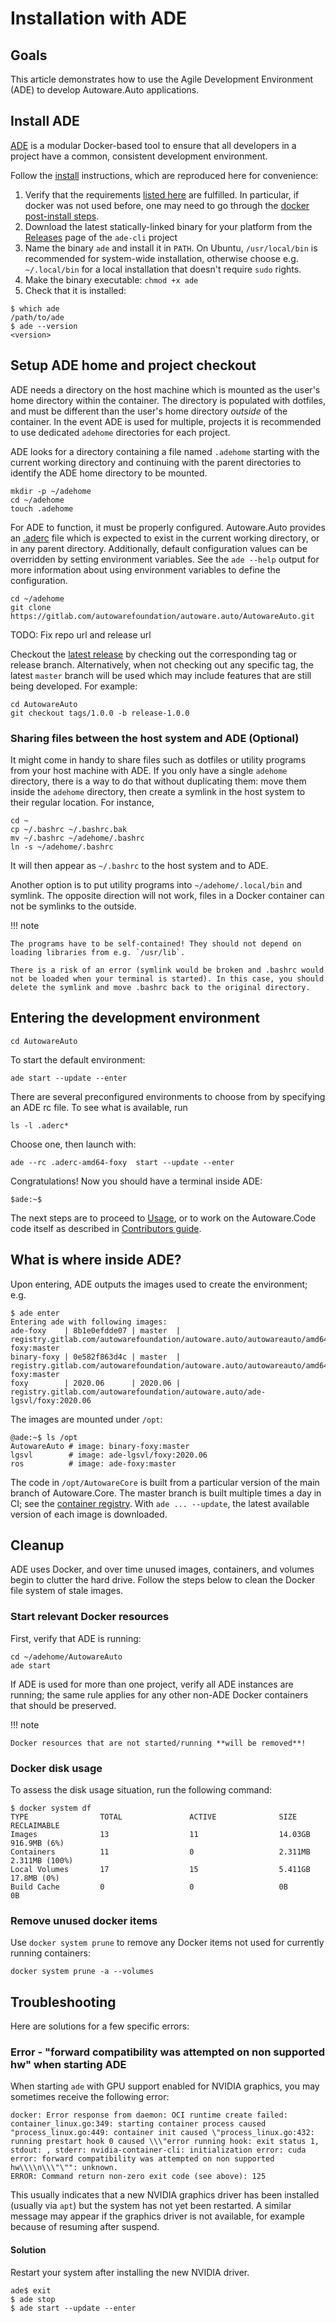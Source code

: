# Installation with ADE

## Goals

This article demonstrates how to use the Agile Development Environment (ADE) to develop Autoware.Auto applications.

## Install ADE

[ADE](https://ade-cli.readthedocs.io/en/latest/) is a modular Docker-based tool to ensure that all developers in a project have a common, consistent development environment.

Follow the [install](https://ade-cli.readthedocs.io/en/latest/install.html) instructions, which are reproduced here for convenience:

1. Verify that the requirements [listed here](https://ade-cli.readthedocs.io/en/latest/install.html#requirements) are fulfilled. In particular, if docker was not used before, one may need to go through the [docker post-install steps](https://docs.docker.com/engine/install/linux-postinstall/).
2. Download the latest statically-linked binary for your platform from the [Releases](https://gitlab.com/ApexAI/ade-cli/-/releases) page of the `ade-cli` project
3. Name the binary `ade` and install it in `PATH`. On Ubuntu, `/usr/local/bin` is recommended for system-wide installation, otherwise choose e.g. `~/.local/bin` for a local installation that doesn't require `sudo` rights.
4. Make the binary executable: `chmod +x ade`
5. Check that it is installed:

```{bash}
$ which ade
/path/to/ade
$ ade --version
<version>
```

## Setup ADE home and project checkout

ADE needs a directory on the host machine which is mounted as the user's
home directory within the container. The directory is populated with
dotfiles, and must be different than the user's home directory
_outside_ of the container. In the event ADE is used for multiple, projects it
is recommended to use dedicated `adehome` directories for each project.

ADE looks for a directory containing a file named `.adehome`
starting with the current working directory and continuing with the
parent directories to identify the ADE home directory to be mounted.

```{bash}
mkdir -p ~/adehome
cd ~/adehome
touch .adehome
```

For ADE to function, it must be properly configured. Autoware.Auto provides
an [.aderc](https://gitlab.com/autowarefoundation/autoware.auto/AutowareAuto/blob/master/.aderc) file
which is expected to exist in the current working
directory, or in any parent directory. Additionally, default configuration values can be
overridden by setting environment variables. See the `ade --help` output for more information about
using environment variables to define the configuration.

```{bash}
cd ~/adehome
git clone https://gitlab.com/autowarefoundation/autoware.auto/AutowareAuto.git
```

TODO: Fix repo url and release url

Checkout the [latest release](https://gitlab.com/autowarefoundation/autoware.auto/AutowareAuto/-/releases) by checking out the corresponding tag or release branch.
Alternatively, when not checking out any specific tag, the latest `master` branch will be used
which may include features that are still being developed. For example:

```{bash}
cd AutowareAuto
git checkout tags/1.0.0 -b release-1.0.0
```

### Sharing files between the host system and ADE (Optional)

It might come in handy to share files such as dotfiles or utility programs from your host machine
with ADE. If you only have a single `adehome` directory, there is a way to do that without
duplicating them: move them inside the `adehome` directory, then create a symlink in the host system
to their regular location. For instance,

```{bash}
cd ~
cp ~/.bashrc ~/.bashrc.bak
mv ~/.bashrc ~/adehome/.bashrc
ln -s ~/adehome/.bashrc
```

It will then appear as `~/.bashrc` to the host system and to ADE.

Another option is to put utility programs into `~/adehome/.local/bin` and symlink. The opposite
direction will not work, files in a Docker container can not be symlinks to the outside.

!!! note

    The programs have to be self-contained! They should not depend on loading libraries from e.g. `/usr/lib`.

    There is a risk of an error (symlink would be broken and .bashrc would not be loaded when your terminal is started). In this case, you should delete the symlink and move .bashrc back to the original directory.

## Entering the development environment

```{bash}
cd AutowareAuto
```

To start the default environment:

```{bash}
ade start --update --enter
```

There are several preconfigured environments to choose from by specifying an ADE rc file. To see
what is available, run

```{bash}
ls -l .aderc*
```

Choose one, then launch with:

```{bash}
ade --rc .aderc-amd64-foxy  start --update --enter
```

Congratulations! Now you should have a terminal inside ADE:

```{bash}
$ade:~$
```

The next steps are to proceed to [Usage](usage.md), or to work on the Autoware.Code code itself as
described in [Contributors guide](contributors-guide.md).

## What is where inside ADE?

Upon entering, ADE outputs the images used to create the environment; e.g.

```{bash}
$ ade enter
Entering ade with following images:
ade-foxy    | 8b1e0efdde07 | master  | registry.gitlab.com/autowarefoundation/autoware.auto/autowareauto/amd64/ade-foxy:master
binary-foxy | 0e582f863d4c | master  | registry.gitlab.com/autowarefoundation/autoware.auto/autowareauto/amd64/binary-foxy:master
foxy        | 2020.06      | 2020.06 | registry.gitlab.com/autowarefoundation/autoware.auto/ade-lgsvl/foxy:2020.06
```

The images are mounted under `/opt`:

```{bash}
@ade:~$ ls /opt
AutowareAuto # image: binary-foxy:master
lgsvl        # image: ade-lgsvl/foxy:2020.06
ros          # image: ade-foxy:master
```

The code in `/opt/AutowareCore` is built from a particular version of the main branch of
Autoware.Core. The master branch is built multiple times a day in CI; see the [container
registry](https://gitlab.com/autowarefoundation/autoware.auto/AutowareAuto/container_registry). With
`ade ... --update`, the latest available version of each image is downloaded.

## Cleanup

ADE uses Docker, and over time unused images, containers, and volumes begin to clutter the hard
drive. Follow the steps below to clean the Docker file system of stale images.

### Start relevant Docker resources

First, verify that ADE is running:

```{bash}
cd ~/adehome/AutowareAuto
ade start
```

If ADE is used for more than one project, verify all ADE instances are running; the same rule
applies for any other non-ADE Docker containers that should be preserved.

!!! note

    Docker resources that are not started/running **will be removed**!

### Docker disk usage

To assess the disk usage situation, run the following command:

```{bash}
$ docker system df
TYPE                TOTAL               ACTIVE              SIZE                RECLAIMABLE
Images              13                  11                  14.03GB             916.9MB (6%)
Containers          11                  0                   2.311MB             2.311MB (100%)
Local Volumes       17                  15                  5.411GB             17.8MB (0%)
Build Cache         0                   0                   0B                  0B
```

### Remove unused docker items

Use `docker system prune` to remove any Docker items not used for currently running containers:

```{bash}
docker system prune -a --volumes
```

## Troubleshooting

Here are solutions for a few specific errors:

### Error - "forward compatibility was attempted on non supported hw" when starting ADE

When starting `ade` with GPU support enabled for NVIDIA graphics, you may sometimes receive the following error:

```{bash}
docker: Error response from daemon: OCI runtime create failed: container_linux.go:349: starting container process caused "process_linux.go:449: container init caused \"process_linux.go:432: running prestart hook 0 caused \\\"error running hook: exit status 1, stdout: , stderr: nvidia-container-cli: initialization error: cuda error: forward compatibility was attempted on non supported hw\\\\n\\\"\"": unknown.
ERROR: Command return non-zero exit code (see above): 125
```

This usually indicates that a new NVIDIA graphics driver has been installed (usually via `apt`) but the system has not yet been restarted. A similar message may appear if the graphics driver is not available, for example because of resuming after suspend.

#### Solution

Restart your system after installing the new NVIDIA driver.

```{bash}
ade$ exit
$ ade stop
$ ade start --update --enter
```
